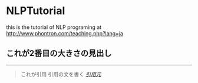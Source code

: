 NLPTutorial
===========

this is the tutorial of NLP programing at http://www.phontron.com/teaching.php?lang=ja


## これが2番目の大きさの見出し

---
> これが引用
引用の文を書く
*[引用元][]*

[引用元]: http://cl.sd.tmu.ac.jp/prospective
